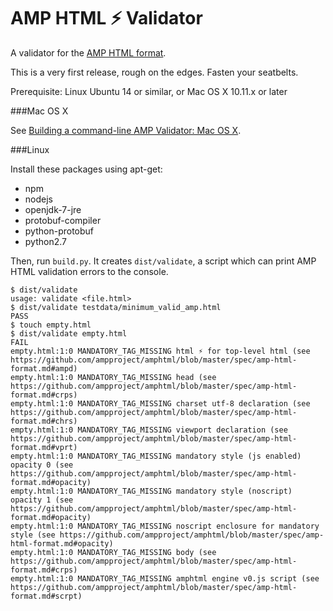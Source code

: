 <!---
Copyright 2015 The AMP HTML Authors. All Rights Reserved.

Licensed under the Apache License, Version 2.0 (the "License");
you may not use this file except in compliance with the License.
You may obtain a copy of the License at

      http://www.apache.org/licenses/LICENSE-2.0

Unless required by applicable law or agreed to in writing, software
distributed under the License is distributed on an "AS-IS" BASIS,
WITHOUT WARRANTIES OR CONDITIONS OF ANY KIND, either express or implied.
See the License for the specific language governing permissions and
limitations under the License.
-->

# AMP HTML ⚡ Validator

A validator for the
[AMP HTML format](https://github.com/ampproject/amphtml/blob/master/README.md).

This is a very first release, rough on the edges. Fasten your seatbelts.

Prerequisite: Linux Ubuntu 14 or similar, or Mac OS X 10.11.x or later

###Mac OS X

See [Building a command-line AMP Validator: Mac OS X](https://github.com/ampproject/amphtml/blob/master/validator/docs/building_a_command_line_amp_validator_for_mac_os_x.md).

###Linux

Install these packages using apt-get:
* npm
* nodejs
* openjdk-7-jre
* protobuf-compiler
* python-protobuf
* python2.7

Then, run `build.py`. It creates `dist/validate`, a script which
can print AMP HTML validation errors to the console.

```
$ dist/validate
usage: validate <file.html>
$ dist/validate testdata/minimum_valid_amp.html
PASS
$ touch empty.html
$ dist/validate empty.html
FAIL
empty.html:1:0 MANDATORY_TAG_MISSING html ⚡ for top-level html (see https://github.com/ampproject/amphtml/blob/master/spec/amp-html-format.md#ampd)
empty.html:1:0 MANDATORY_TAG_MISSING head (see https://github.com/ampproject/amphtml/blob/master/spec/amp-html-format.md#crps)
empty.html:1:0 MANDATORY_TAG_MISSING charset utf-8 declaration (see https://github.com/ampproject/amphtml/blob/master/spec/amp-html-format.md#chrs)
empty.html:1:0 MANDATORY_TAG_MISSING viewport declaration (see https://github.com/ampproject/amphtml/blob/master/spec/amp-html-format.md#vprt)
empty.html:1:0 MANDATORY_TAG_MISSING mandatory style (js enabled) opacity 0 (see https://github.com/ampproject/amphtml/blob/master/spec/amp-html-format.md#opacity)
empty.html:1:0 MANDATORY_TAG_MISSING mandatory style (noscript) opacity 1 (see https://github.com/ampproject/amphtml/blob/master/spec/amp-html-format.md#opacity)
empty.html:1:0 MANDATORY_TAG_MISSING noscript enclosure for mandatory style (see https://github.com/ampproject/amphtml/blob/master/spec/amp-html-format.md#opacity)
empty.html:1:0 MANDATORY_TAG_MISSING body (see https://github.com/ampproject/amphtml/blob/master/spec/amp-html-format.md#crps)
empty.html:1:0 MANDATORY_TAG_MISSING amphtml engine v0.js script (see https://github.com/ampproject/amphtml/blob/master/spec/amp-html-format.md#scrpt)
```
